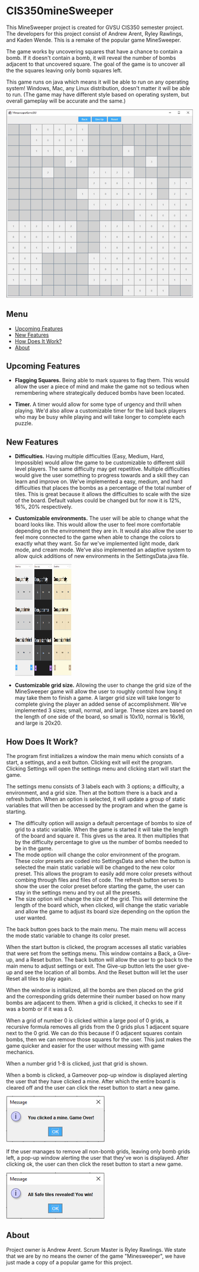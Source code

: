 # CIS350mineSweeper

This MineSweeper project is created for GVSU CIS350 semester project. The developers for this project consist of Andrew Arent, Ryley Rawlings, and Kaden Wende. This is a remake of the popular game MineSweeper. 

The game works by uncovering squares that have a chance to contain a bomb. If it doesn't contain a bomb, it will reveal the number of bombs adjacent to that uncovered square. The goal of the game is to uncover all the the squares leaving only bomb squares left. 

This game runs on java which means it will be able to run on any operating system! Windows, Mac, any Linux distribution, doesn't matter it will be able to run. (The game may have different style based on operating system, but overall gameplay will be accurate and the same.)

<img src="https://github.com/AndrewACodes/CIS350mineSweeper/blob/main/READMEpics/minesweeper_pic2.jpg" alt="---" style="max-width: 100%;" />

## Menu

- [Upcoming Features](#upcoming-features)
- [New Features](#new-features)
- [How Does It Work?](#how-does-it-work)
- [About](#about)

## Upcoming Features
- **Flagging Squares.** Being able to mark squares to flag them. This would allow the user a piece of mind and make the game not so tedious when remembering where strategically deduced bombs have been located.


- **Timer.** A timer would allow for some type of urgency and thrill when playing. We'd also allow a customizable timer for the laid back players who may be busy while playing and will take longer to complete each puzzle.

## New Features
- **Difficulties.** Having multiple difficulties (Easy, Medium, Hard, Impossible) would allow the game to be customizable to different skill level players. The same difficulty may get repetitive. Multiple difficulties would give the user something to progress towards and a skill they can learn and improve on. We've implemented a easy, medium, and hard difficulties that places the bombs as a percentage of the total number of tiles. This is great because it allows the difficulties to scale with the size of the board. Default values could be changed but for now it is 12%, 16%, 20% respectively.


- **Customizable environments.** The user will be able to change what the board looks like. This would allow the user to feel more comfortable depending on the environment they are in. It would also allow the user to feel more connected to the game when able to change the colors to exactly what they want. So far we've implemented light mode, dark mode, and cream mode. We've also implemented an adaptive system to allow quick additions of new environments in the SettingsData.java file.<div style="page-break-after: always"></div>
  <img src="https://github.com/AndrewACodes/CIS350mineSweeper/blob/main/READMEpics/settingsMenuLight.png" width="230" height="300" alt="---" style="max-width: 10%;" />
  <img src="https://github.com/AndrewACodes/CIS350mineSweeper/blob/main/READMEpics/settingsMenuDark.png" width="230" height="300" alt="---" style="max-width: 10%;" />
  <img src="https://github.com/AndrewACodes/CIS350mineSweeper/blob/main/READMEpics/settingsMenuCream.png" width="230" height="300" alt="---" style="max-width: 10%;" />


- **Customizable grid size.** Allowing the user to change the grid size of the MineSweeper game will allow the user to roughly control how long it may take them to finish a game. A larger grid size will take longer to complete giving the player an added sense of accomplishment. We've implemented 3 sizes; small, normal, and large. These sizes are based on the length of one side of the board, so small is 10x10, normal is 16x16, and large is 20x20.

## How Does It Work?

The program first initializes a window the main menu which consists of a start, a settings, and a exit button. Clicking exit will exit the program. Clicking Settings will open the settings menu and clicking start will start the game. 

The settings menu consists of 3 labels each with 3 options; a difficulty, a environment, and a grid size. Then at the bottom there is a back and a refresh button. When an option is selected, it will update a group of static variables that will then be accessed by the program and when the game is starting.
- The difficulty option will assign a default percentage of bombs to size of grid to a static variable. When the game is started it will take the length of the board and square it. This gives us the area. It then multiplies that by the difficulty percentage to give us the number of bombs needed to be in the game.
- The mode option will change the color environment of the program. These color presets are coded into SettingsData and when the button is selected the main static variable will be changed to the new color preset. This allows the program to easily add more color presets without combing through files and files of code. The refresh button serves to show the user the color preset before starting the game, the user can stay in the settings menu and try out all the presets.
- The size option will change the size of the grid. This will determine the length of the board which, when clicked, will change the static variable and allow the game to adjust its board size depending on the option the user wanted. 

The back button goes back to the main menu. The main menu will access the mode static variable to change its color preset.

When the start button is clicked, the program accesses all static variables that were set from the settings menu. This window contains a Back, a Give-up, and a Reset button. The back button will allow the user to go back to the main menu to adjust settings or exit. The Give-up button lets the user give-up and see the location of all bombs. And the Reset button will let the user Reset all tiles to play again. 

When the window is initialized, all the bombs are then placed on the grid and the corresponding grids determine their number based on how many bombs are adjacent to them. When a grid is clicked, it checks to see if it was a bomb or if it was a 0. 

When a grid of number 0 is clicked within a large pool of 0 grids, a recursive formula removes all grids from the 0 grids plus 1 adjacent square next to the 0 grid. We can do this because if 0 adjacent squares contain bombs, then we can remove those squares for the user. This just makes the game quicker and easier for the user without messing with game mechanics. 

When a number grid 1-8 is clicked, just that grid is shown. 

When a bomb is clicked, a Gameover pop-up window is displayed alerting the user that they have clicked a mine. After which the entire board is cleared off and the user can click the reset button to start a new game. 

<img src="https://github.com/AndrewACodes/CIS350mineSweeper/blob/main/READMEpics/youlostminesweeper2.0.png" alt="---" style="max-width: 100%;" />

If the user manages to remove all non-bomb grids, leaving only bomb grids left, a pop-up window alerting the user that they've won is displayed. After clicking ok, the user can then click the reset button to start a new game.

<img src="https://github.com/AndrewACodes/CIS350mineSweeper/blob/main/READMEpics/youwonminesweeper2.0.png" alt="---" style="max-width: 100%;" />

## About

Project owner is Andrew Arent. Scrum Master is Ryley Rawlings. We state that we are by no means the owner of the game "Minesweeper", we have just made a copy of a popular game for this project.
